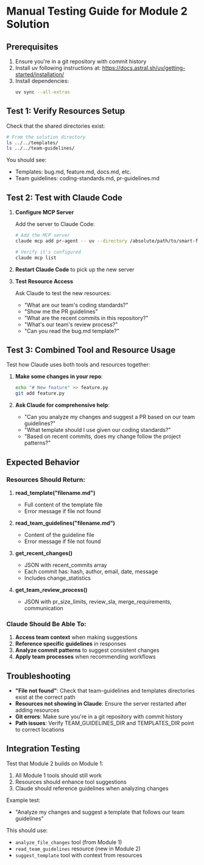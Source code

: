 # Manual Testing Guide for Module 2 Solution

## Prerequisites

1. Ensure you're in a git repository with commit history
2. Install uv following instructions at: https://docs.astral.sh/uv/getting-started/installation/
3. Install dependencies:
   ```bash
   uv sync --all-extras
   ```

## Test 1: Verify Resources Setup

Check that the shared directories exist:
```bash
# From the solution directory
ls ../../templates/
ls ../../team-guidelines/
```

You should see:
- Templates: bug.md, feature.md, docs.md, etc.
- Team guidelines: coding-standards.md, pr-guidelines.md

## Test 2: Test with Claude Code

1. **Configure MCP Server**
   
   Add the server to Claude Code:
   ```bash
   # Add the MCP server
   claude mcp add pr-agent -- uv --directory /absolute/path/to/smart-file-analysis/solution run server.py
   
   # Verify it's configured
   claude mcp list
   ```

2. **Restart Claude Code** to pick up the new server

3. **Test Resource Access**
   
   Ask Claude to test the new resources:
   - "What are our team's coding standards?"
   - "Show me the PR guidelines"
   - "What are the recent commits in this repository?"
   - "What's our team's review process?"
   - "Can you read the bug.md template?"

## Test 3: Combined Tool and Resource Usage

Test how Claude uses both tools and resources together:

1. **Make some changes in your repo**:
   ```bash
   echo "# New feature" >> feature.py
   git add feature.py
   ```

2. **Ask Claude for comprehensive help**:
   - "Can you analyze my changes and suggest a PR based on our team guidelines?"
   - "What template should I use given our coding standards?"
   - "Based on recent commits, does my change follow the project patterns?"

## Expected Behavior

### Resources Should Return:

1. **read_template("filename.md")**
   - Full content of the template file
   - Error message if file not found

2. **read_team_guidelines("filename.md")**
   - Content of the guideline file
   - Error message if file not found

3. **get_recent_changes()**
   - JSON with recent_commits array
   - Each commit has: hash, author, email, date, message
   - Includes change_statistics

4. **get_team_review_process()**
   - JSON with pr_size_limits, review_sla, merge_requirements, communication

### Claude Should Be Able To:

1. **Access team context** when making suggestions
2. **Reference specific guidelines** in responses
3. **Analyze commit patterns** to suggest consistent changes
4. **Apply team processes** when recommending workflows

## Troubleshooting

- **"File not found"**: Check that team-guidelines and templates directories exist at the correct path
- **Resources not showing in Claude**: Ensure the server restarted after adding resources
- **Git errors**: Make sure you're in a git repository with commit history
- **Path issues**: Verify TEAM_GUIDELINES_DIR and TEMPLATES_DIR point to correct locations

## Integration Testing

Test that Module 2 builds on Module 1:

1. All Module 1 tools should still work
2. Resources should enhance tool suggestions
3. Claude should reference guidelines when analyzing changes

Example test:
- "Analyze my changes and suggest a template that follows our team guidelines"

This should use:
- `analyze_file_changes` tool (from Module 1)
- `read_team_guidelines` resource (new in Module 2)
- `suggest_template` tool with context from resources